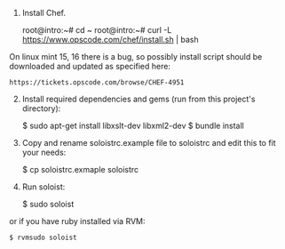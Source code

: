 
1. Install Chef.

    root@intro:~# cd ~
    root@intro:~# curl -L https://www.opscode.com/chef/install.sh | bash

On linux mint 15, 16 there is a bug, so possibly install 
script should be downloaded and updated as specified here:

    https://tickets.opscode.com/browse/CHEF-4951


2. Install required dependencies and gems (run from this project's directory):

    $ sudo apt-get install libxslt-dev libxml2-dev
    $ bundle install

3. Copy and rename soloistrc.example file to soloistrc and edit this to fit
your needs:

    $ cp soloistrc.exmaple soloistrc

4. Run soloist:

    $ sudo soloist

or if you have ruby installed via RVM:

    $ rvmsudo soloist

